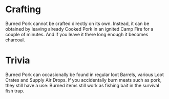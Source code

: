 # Crafting

Burned Pork cannot be crafted directly on its own. 
Instead, it can be obtained by leaving already Cooked Pork in an ignited Camp Fire for a couple of minutes. And if you leave it there long enough it becomes charcoal.
# Trivia

Burned Pork can occasionally be found in regular loot Barrels, various Loot Crates and Supply Air Drops.
If you accidentally burn meats such as pork, they still have a use: Burned items still work as fishing bait in the survival fish trap.
